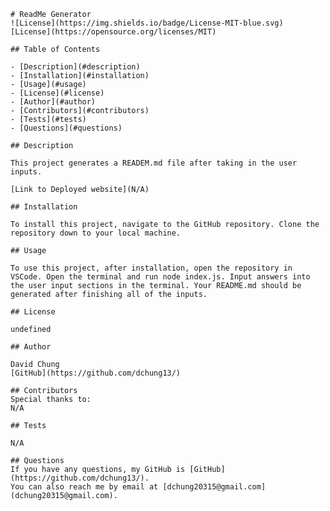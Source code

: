 
    # ReadMe Generator
    ![License](https://img.shields.io/badge/License-MIT-blue.svg)
    [License](https://opensource.org/licenses/MIT)

    ## Table of Contents
    
    - [Description](#description)
    - [Installation](#installation)
    - [Usage](#usage)
    - [License](#license)
    - [Author](#author)
    - [Contributors](#contributors)
    - [Tests](#tests)
    - [Questions](#questions)
    
    ## Description
    
    This project generates a READEM.md file after taking in the user inputs.
    
    [Link to Deployed website](N/A)
    
    ## Installation
    
    To install this project, navigate to the GitHub repository. Clone the repository down to your local machine.
    
    ## Usage
    
    To use this project, after installation, open the repository in VSCode. Open the terminal and run node index.js. Input answers into the user input sections in the terminal. Your README.md should be generated after finishing all of the inputs.
    
    ## License
    
    undefined
    
    ## Author
    
    David Chung
    [GitHub](https://github.com/dchung13/)
    
    ## Contributors
    Special thanks to:
    N/A
    
    ## Tests
    
    N/A
    
    ## Questions
    If you have any questions, my GitHub is [GitHub](https://github.com/dchung13/).
    You can also reach me by email at [dchung20315@gmail.com](dchung20315@gmail.com).
    